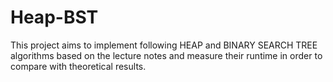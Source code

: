 # Heap-BST
This project aims to implement following HEAP and BINARY SEARCH TREE algorithms based on the lecture notes and measure their runtime in order to compare with theoretical results.

